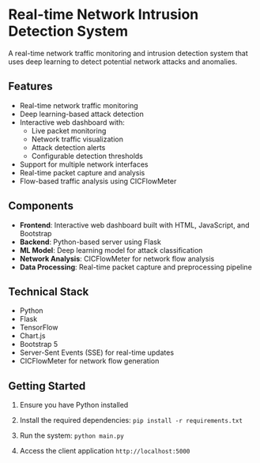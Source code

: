 # Real-time Network Intrusion Detection System

A real-time network traffic monitoring and intrusion detection system that uses deep learning to detect potential network attacks and anomalies.

## Features

- Real-time network traffic monitoring
- Deep learning-based attack detection
- Interactive web dashboard with:
  - Live packet monitoring
  - Network traffic visualization
  - Attack detection alerts
  - Configurable detection thresholds
- Support for multiple network interfaces
- Real-time packet capture and analysis
- Flow-based traffic analysis using CICFlowMeter

## Components

- **Frontend**: Interactive web dashboard built with HTML, JavaScript, and Bootstrap
- **Backend**: Python-based server using Flask
- **ML Model**: Deep learning model for attack classification
- **Network Analysis**: CICFlowMeter for network flow analysis
- **Data Processing**: Real-time packet capture and preprocessing pipeline

## Technical Stack

- Python
- Flask
- TensorFlow
- Chart.js
- Bootstrap 5
- Server-Sent Events (SSE) for real-time updates
- CICFlowMeter for network flow generation

## Getting Started

1. Ensure you have Python installed
2. Install the required dependencies:
`pip install -r requirements.txt`

3. Run the system:
`python main.py`

4. Access the client application
`http://localhost:5000`